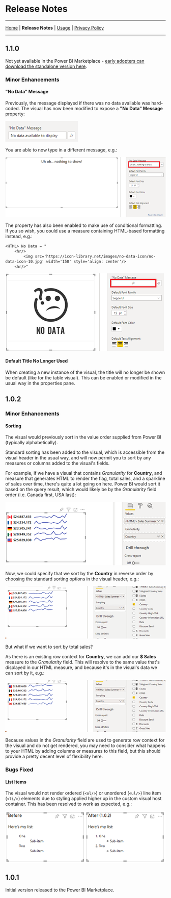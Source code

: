# Release Notes

---

[Home](../README.md) | **Release Notes** | [Usage](./usage.md) | [Privacy Policy](./privacy_policy.md)

---

## 1.1.0

Not yet available in the Power BI Marketplace - [early adopters can download the standalone version here](https://github.com/dm-p/powerbi-visuals-html-content/releases/tag/1.1.0).

### Minor Enhancements

#### "No Data" Message

Previously, the message displayed if there was no data available was hard-coded. The visual has now been modified to expose a **"No Data" Message** property:

![issue_26_property.png](./assets/png/release_notes/issue_26_property.png "New 'No Data' Message property")

You are able to now type in a different message, e.g.:

![issue_26_simple_text.png](./assets/png/release_notes/issue_26_simple_text.png "Updating the 'No Data' message with simple text")

The property has also been enabled to make use of conditional formatting. If you so wish, you could use a measure containing HTML-based formatting instead, e.g.:

```
<HTML> No Data = "
    <hr/>
        <img src='https://icon-library.net/images/no-data-icon/no-data-icon-10.jpg' width='150' style='align: center'/>
    <hr/>"
```

![issue_26_conditional.png](./assets/png/release_notes/issue_26_conditional.png "Using a simple HTML-based measure for the 'No Data' expression")

#### Default Title No Longer Used

When creating a new instance of the visual, the title will no longer be shown be default (like for the table visual). This can be enabled or modified in the usual way in the properties pane.

## 1.0.2

### Minor Enhancements

#### Sorting

The visual would previously sort in the value order supplied from Power BI (typically alphabetically).

Standard sorting has been added to the visual, which is accessible from the visual header in the usual way, and will now permit you to sort by any measures or columns added to the visual's fields.

For example, if we have a visual that contains _Granularity_ for **Country**, and measure that generates HTML to render the flag, total sales, and a sparkline of sales over time, there's quite a lot going on here. Power BI would sort it based on the query result, which would likely be by the _Granularity_ field order (i.e. Canada first, USA last):

![issue_11_prior_sorting.png](./assets/png/release_notes/issue_11_prior_sorting.png "Visual, illustrating a SVG sparkline, flag and total sales measure, split by Country.")

Now, we could specify that we sort by the **Country** in reverse order by choosing the standard sorting options in the visual header, e.g.:

![issue_11_simple_sorting_by_country.gif](./assets/gif/release_notes/issue_11_simple_sorting_by_country.gif "Demonstrating sorting of the previous example using version 1.0.2 of the visual.")

But what if we want to sort by total sales?

As there is an existing row context for **Country**, we can add our **\$ Sales** measure to the _Granularity_ field. This will resolve to the same value that's displayed in our HTML measure, and because it's in the visual's data we can sort by it, e.g.:

![issue_11_adding_sort_measure.gif](./assets/gif/release_notes/issue_11_adding_sort_measure.gif "Adding a measure to the Granularity field to provide more complex sorting.")

Because values in the _Granularity_ field are used to generate row context for the visual and do not get rendered, you may need to consider what happens to your HTML by adding columns or measures to this field, but this should provide a pretty decent level of flexibility here.

### Bugs Fixed

#### List Items

The visual would not render ordered (`<ol/>`) or unordered (`<ul/>`) line item (`<li/>`) elements due to styling applied higher up in the custom visual host container. This has been resolved to work as expected, e.g.:

![html_country_flag_column.png](./assets/png/release_notes/issue_12_resolution.png "Example of the previous visual version not rendering list item elements correcty, and demonstrating that the new version of the visual resolves it.")

## 1.0.1

Initial version released to the Power BI Marketplace.

